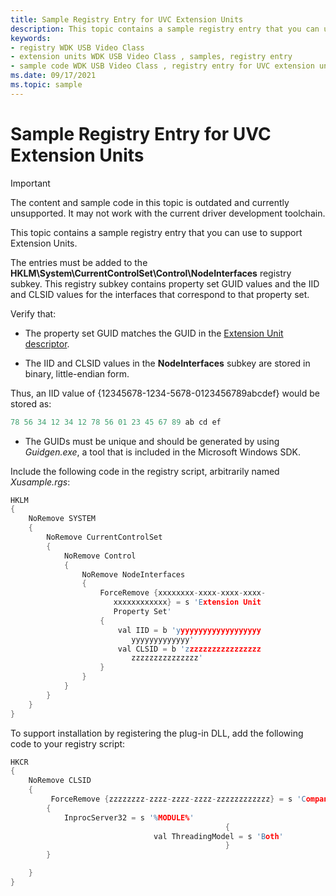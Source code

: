 ```yaml
---
title: Sample Registry Entry for UVC Extension Units
description: This topic contains a sample registry entry that you can use to support Extension Units.
keywords:
- registry WDK USB Video Class
- extension units WDK USB Video Class , samples, registry entry
- sample code WDK USB Video Class , registry entry for UVC extension units
ms.date: 09/17/2021
ms.topic: sample
---
```


# Sample Registry Entry for UVC Extension Units

> [!IMPORTANT]
> The content and sample code in this topic is outdated and currently unsupported. It may not work with the current driver development toolchain.

This topic contains a sample registry entry that you can use to support Extension Units.

The entries must be added to the **HKLM\\System\\CurrentControlSet\\Control\\NodeInterfaces** registry subkey. This registry subkey contains property set GUID values and the IID and CLSID values for the interfaces that correspond to that property set.

Verify that:

- The property set GUID matches the GUID in the [Extension Unit descriptor](sample-extension-unit-descriptor.md).

- The IID and CLSID values in the **NodeInterfaces** subkey are stored in binary, little-endian form.

Thus, an IID value of {12345678-1234-5678-0123456789abcdef} would be stored as:

```cpp
78 56 34 12 34 12 78 56 01 23 45 67 89 ab cd ef
```

- The GUIDs must be unique and should be generated by using *Guidgen.exe*, a tool that is included in the Microsoft Windows SDK.

Include the following code in the registry script, arbitrarily named *Xusample.rgs*:

```cpp
HKLM
{
    NoRemove SYSTEM
    {
        NoRemove CurrentControlSet
        {
            NoRemove Control
            {
                NoRemove NodeInterfaces
                {
                    ForceRemove {xxxxxxxx-xxxx-xxxx-xxxx-
                       xxxxxxxxxxxx} = s 'Extension Unit
                       Property Set'
                    {
                        val IID = b 'yyyyyyyyyyyyyyyyyyy
                           yyyyyyyyyyyyy'
                        val CLSID = b 'zzzzzzzzzzzzzzzzz
                           zzzzzzzzzzzzzzz'
                    }
                }
            }
        }
    }
}
```

To support installation by registering the plug-in DLL, add the following code to your registry script:

```cpp
HKCR
{
    NoRemove CLSID
    {
         ForceRemove {zzzzzzzz-zzzz-zzzz-zzzz-zzzzzzzzzzzz} = s 'CompanyName Extension Unit Interface'
        {
            InprocServer32 = s '%MODULE%'
                                                {
                                val ThreadingModel = s 'Both'
                                                }
        }

    }
}
```
